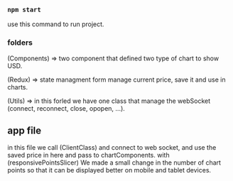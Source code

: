 ### `npm start`

use this command to run project.

### folders

(Components) => two component that defined two type of chart to show USD.

(Redux) => state managment form manage current price, save it and use in charts.

(Utils) => in this forled we have one class that manage the webSocket (connect, reconnect, close, opopen, ...).

## app file

in this file we call (ClientClass) and connect to web socket, and use the saved price in here and pass to chartComponents. with (responsivePointsSlicer) We made a small change in the number of chart points so that it can be displayed better on mobile and tablet devices.
